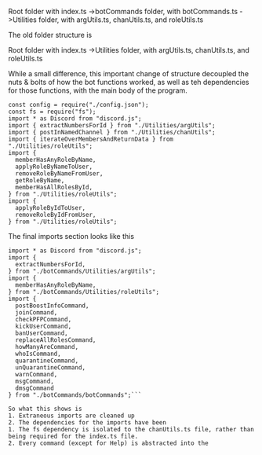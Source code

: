 Root folder with index.ts
->botCommands folder, with botCommands.ts
 ->Utilities folder, with argUtils.ts, chanUtils.ts, and roleUtils.ts

The old folder structure is

Root folder with index.ts
->Utilities folder, with argUtils.ts, chanUtils.ts, and roleUtils.ts

While a small difference, this important change of structure decoupled the nuts & bolts of how the bot functions worked, as well as teh dependencies for those functions, with the main body of the program.

```
const config = require("./config.json");
const fs = require("fs");
import * as Discord from "discord.js";
import { extractNumbersForId } from "./Utilities/argUtils";
import { postInNamedChannel } from "./Utilities/chanUtils";
import { iterateOverMembersAndReturnData } from "./Utilities/roleUtils";
import {
  memberHasAnyRoleByName,
  applyRoleByNameToUser,
  removeRoleByNameFromUser,
  getRoleByName,
  memberHasAllRolesById,
} from "./Utilities/roleUtils";
import {
  applyRoleByIdToUser,
  removeRoleByIdFromUser,
} from "./Utilities/roleUtils";
```

The final imports section looks like this

```const config = require("./config.json");
import * as Discord from "discord.js";
import { 
  extractNumbersForId,
} from "./botCommands/Utilities/argUtils";
import {
  memberHasAnyRoleByName,
} from "./botCommands/Utilities/roleUtils";
import {
  postBoostInfoCommand,
  joinCommand,
  checkPFPCommand,
  kickUserCommand,
  banUserCommand,
  replaceAllRolesCommand,
  howManyAreCommand,
  whoIsCommand,
  quarantineCommand,
  unQuarantineCommand,
  warnCommand,
  msgCommand,
  dmsgCommand
} from "./botCommands/botCommands";```

So what this shows is
1. Extraneous imports are cleaned up
2. The dependencies for the imports have been 
1. The fs dependency is isolated to the chanUtils.ts file, rather than being required for the index.ts file.
2. Every command (except for Help) is abstracted into the 
